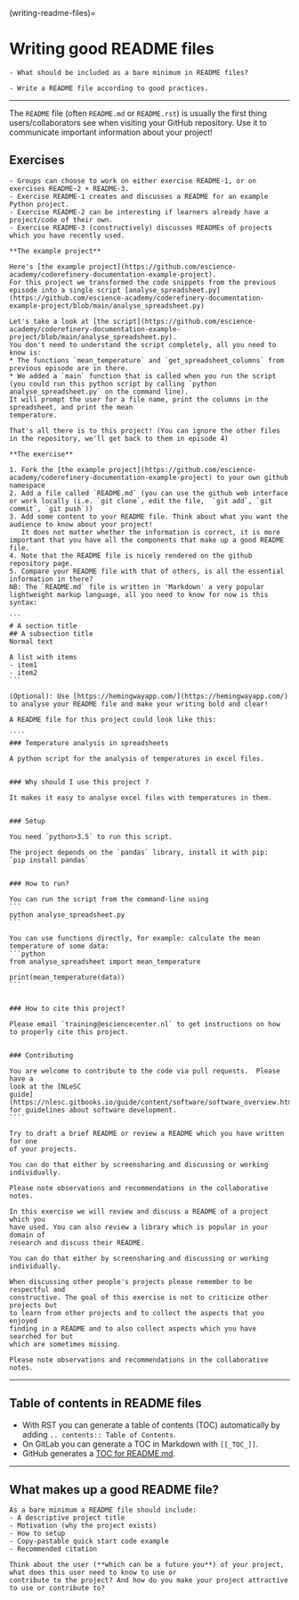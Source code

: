 (writing-readme-files)=

# Writing good README files

```{questions}
- What should be included as a bare minimum in README files?
```

```{objectives}
- Write a README file according to good practices.
```

---

The `README` file (often `README.md` or `README.rst`) is usually the first
thing users/collaborators see when visiting your GitHub repository.  Use it to
communicate important information about your project!


## Exercises

```{instructor-note}
- Groups can choose to work on either exercise README-1, or on exercises README-2 + README-3.
- Exercise README-1 creates and discusses a README for an example Python project.
- Exercise README-2 can be interesting if learners already have a project/code of their own.
- Exercise README-3 (constructively) discusses READMEs of projects which you have recently used.
```

````{challenge} Exercise README-1: Write a README file for an example Python project
**The example project**

Here's [the example project](https://github.com/escience-academy/coderefinery-documentation-example-project).
For this project we transformed the code snippets from the previous episode into a single script [analyse_spreadsheet.py](https://github.com/escience-academy/coderefinery-documentation-example-project/blob/main/analyse_spreadsheet.py)

Let's take a look at [the script](https://github.com/escience-academy/coderefinery-documentation-example-project/blob/main/analyse_spreadsheet.py).
You don't need to understand the script completely, all you need to know is:
* The functions `mean_temperature` and `get_spreadsheet_columns` from previous episode are in there.
* We added a `main` function that is called when you run the script
(you could run this python script by calling `python analyse_spreadsheet.py` on the command line).
It will prompt the user for a file name, print the columns in the spreadsheet, and print the mean
temperature.

That's all there is to this project! (You can ignore the other files in the repository, we'll get back to them in episode 4)

**The exercise**

1. Fork the [the example project](https://github.com/escience-academy/coderefinery-documentation-example-project) to your own github namespace
2. Add a file called `README.md` (you can use the github web interface or work locally (i.e. `git clone`, edit the file,  `git add`, `git commit`, `git push`))
3. Add some content to your README file. Think about what you want the audience to know about your project!
   It does not matter whether the information is correct, it is more important that you have all the components that make up a good README file.
4. Note that the README file is nicely rendered on the github repository page.
5. Compare your README file with that of others, is all the essential information in there?
NB: The `README.md` file is written in 'Markdown' a very popular lightweight markup language, all you need to know for now is this syntax:

```
# A section title
## A subsection title
Normal text

A list with items
- item1
- item2
```

(Optional): Use [https://hemingwayapp.com/](https://hemingwayapp.com/) to analyse your README file and make your writing bold and clear!
````

`````{solution}
A README file for this project could look like this:

````
### Temperature analysis in spreadsheets

A python script for the analysis of temperatures in excel files.


### Why should I use this project ?

It makes it easy to analyse excel files with temperatures in them.


### Setup

You need `python>3.5` to run this script.

The project depends on the `pandas` library, install it with pip:
`pip install pandas`


### How to run?

You can run the script from the command-line using
```
python analyse_spreadsheet.py
```

You can use functions directly, for example: calculate the mean temperature of some data:
```python
from analyse_spreadsheet import mean_temperature

print(mean_temperature(data))
```


### How to cite this project?

Please email `training@esciencecenter.nl` to get instructions on how to properly cite this project.


### Contributing

You are welcome to contribute to the code via pull requests.  Please have a
look at the [NLeSC
guide](https://nlesc.gitbooks.io/guide/content/software/software_overview.html)
for guidelines about software development.
````
`````

```{challenge} Exercise README-2: Draft or review a README for one of your recent projects
Try to draft a brief README or review a README which you have written for one
of your projects.

You can do that either by screensharing and discussing or working individually.

Please note observations and recommendations in the collaborative notes.
```

```{challenge} Exercise README-3: Review and discuss a README of a project that you have used
In this exercise we will review and discuss a README of a project which you
have used. You can also review a library which is popular in your domain of
research and discuss their README.

You can do that either by screensharing and discussing or working individually.

When discussing other people's projects please remember to be respectful and
constructive. The goal of this exercise is not to criticize other projects but
to learn from other projects and to collect the aspects that you enjoyed
finding in a README and to also collect aspects which you have searched for but
which are sometimes missing.

Please note observations and recommendations in the collaborative notes.
```

---

## Table of contents in README files

- With RST you can generate a table of contents (TOC) automatically by adding `.. contents:: Table of Contents`.
- On GitLab you can generate a TOC in Markdown with `[[_TOC_]]`.
- GitHub generates a [TOC for README.md](https://docs.github.com/en/github/creating-cloning-and-archiving-repositories/about-readmes#auto-generated-table-of-contents-for-readme-files).

---

## What makes up a good README file?

```{keypoints}
As a bare minimum a README file should include:
- A descriptive project title
- Motivation (why the project exists)
- How to setup
- Copy-pastable quick start code example
- Recommended citation
```

```{callout} User experience
Think about the user (**which can be a future you**) of your project, what does this user need to know to use or
contribute to the project? And how do you make your project attractive to use or contribute to?
```
